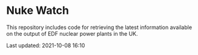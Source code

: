 # Nuke Watch

This repository includes code for retrieving the latest information available on the output of EDF nuclear power plants in the UK.

Last updated: 2021-10-08 16:10